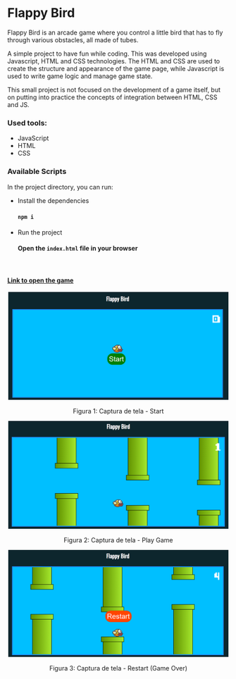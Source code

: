 # Flappy Bird

Flappy Bird is an arcade game where you control a little bird that has to fly through various obstacles, all made of tubes.

A simple project to have fun while coding. This was developed using Javascript, HTML and CSS technologies.
The HTML and CSS are used to create the structure and appearance of the game page, while Javascript is used to write game logic and manage game state.

This small project is not focused on the development of a game itself, but on putting into practice the concepts of integration between HTML, CSS and JS.

### Used tools:
- JavaScript
- HTML
- CSS

### Available Scripts

In the project directory, you can run:

- Install the dependencies
    #### `npm i`

- Run the project
    #### Open the `index.html` file in your browser

<br>

#### <a href="https://flappy-bird-phi-livid.vercel.app/">Link to open the game</a>


<p align="center">
  <img src="./imgs/Captura1.png" width="500px" alt="Tela de Start">
  <p align="center">Figura 1: Captura de tela - Start</p>
</p>
<p align="center">
  <img src="./imgs/Captura2.png" width="500px" alt="Tela Play Game">
  <p align="center">Figura 2: Captura de tela - Play Game</p>
</p>
<p align="center">
  <img src="./imgs/Captura3.png" width="500px" alt="Tela de Restart">
  <p align="center">Figura 3: Captura de tela - Restart (Game Over)</p>
</p>
